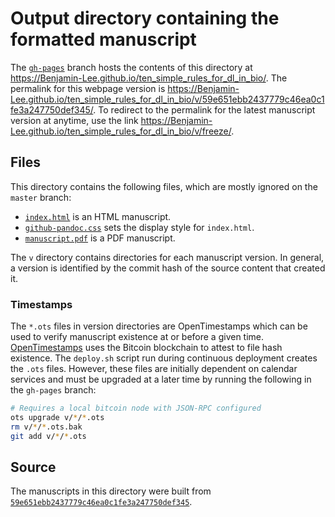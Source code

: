 # Output directory containing the formatted manuscript

The [`gh-pages`](https://github.com/Benjamin-Lee/ten_simple_rules_for_dl_in_bio/tree/gh-pages) branch hosts the contents of this directory at https://Benjamin-Lee.github.io/ten_simple_rules_for_dl_in_bio/.
The permalink for this webpage version is https://Benjamin-Lee.github.io/ten_simple_rules_for_dl_in_bio/v/59e651ebb2437779c46ea0c1fe3a247750def345/.
To redirect to the permalink for the latest manuscript version at anytime, use the link https://Benjamin-Lee.github.io/ten_simple_rules_for_dl_in_bio/v/freeze/.

## Files

This directory contains the following files, which are mostly ignored on the `master` branch:

+ [`index.html`](index.html) is an HTML manuscript.
+ [`github-pandoc.css`](github-pandoc.css) sets the display style for `index.html`.
+ [`manuscript.pdf`](manuscript.pdf) is a PDF manuscript.

The `v` directory contains directories for each manuscript version.
In general, a version is identified by the commit hash of the source content that created it.

### Timestamps

The `*.ots` files in version directories are OpenTimestamps which can be used to verify manuscript existence at or before a given time.
[OpenTimestamps](https://opentimestamps.org/) uses the Bitcoin blockchain to attest to file hash existence.
The `deploy.sh` script run during continuous deployment creates the `.ots` files.
However, these files are initially dependent on calendar services and must be upgraded at a later time by running the following in the `gh-pages` branch:

```sh
# Requires a local bitcoin node with JSON-RPC configured
ots upgrade v/*/*.ots
rm v/*/*.ots.bak
git add v/*/*.ots
```

## Source

The manuscripts in this directory were built from
[`59e651ebb2437779c46ea0c1fe3a247750def345`](https://github.com/Benjamin-Lee/ten_simple_rules_for_dl_in_bio/commit/59e651ebb2437779c46ea0c1fe3a247750def345).
